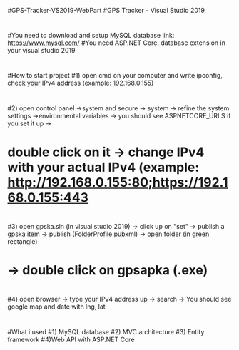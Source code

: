 #GPS-Tracker-VS2019-WebPart
#GPS Tracker - Visual Studio 2019
#
#You need to download and setup MySQL database link: https://www.mysql.com/ 
#You need ASP.NET Core, database extension in your visual studio 2019
#
#How to start project
#1) open cmd on your computer and write ipconfig, check your IPv4 address (example: 192.168.0.155)
#
#2) open control panel ->system and secure -> system -> refine the system settings ->environmental variables -> you should see ASPNETCORE_URLS if you set it up ->
#  double click on it -> change IPv4 with your actual IPv4 (example: http://192.168.0.155:80;https://192.168.0.155:443
#  
#3) open gpska.sln (in visual studio 2019) -> click up on "set" -> publish a gpska item -> publish (FolderProfile.pubxml) -> open folder (in green rectangle)
#  -> double click on gpsapka (.exe) 
#  
#4) open browser -> type your IPv4 address up -> search -> You should see google map and date with lng, lat
#
#
#What i used
#1) MySQL database
#2) MVC architecture
#3) Entity framework
#4)Web API with ASP.NET Core
